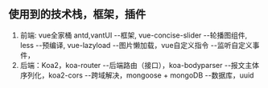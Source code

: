 ## 使用到的技术栈，框架，插件
 1. 前端: vue全家桶 antd,vantUI --框架, vue-concise-slider --轮播图组件, less --预编译, vue-lazyload --图片懒加载，vue自定义指令 --监听自定义事件，
 2. 后端：Koa2，koa-router --后端路由（接口），koa-bodyparser --报文主体序列化，koa2-cors --跨域解决，mongoose + mongoDB --数据库，uuid
